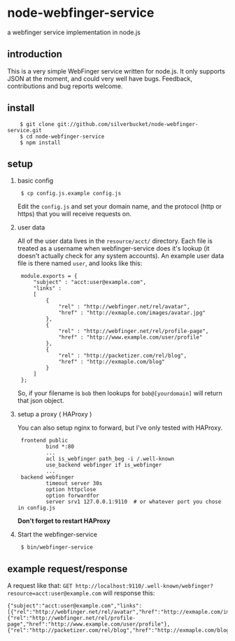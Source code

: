node-webfinger-service
========================

a webfinger service implementation in node.js

introduction
------------

This is a very simple WebFinger service written for node.js. It only supports
JSON at the moment, and could very well have bugs. Feedback, contributions
and bug reports welcome.


install
-------

		$ git clone git://github.com/silverbucket/node-webfinger-service.git
		$ cd node-webfinger-service
		$ npm install

setup
-----

1. basic config

		$ cp config.js.example config.js

	Edit the `config.js` and set your domain name, and the protocol (http or
	https) that you will receive requests on.

2. user data

	All of the user data lives in the `resource/acct/` directory. Each file is
	treated as a username when webfinger-service does it's lookup (it doesn't
	actually check for any system accounts). An example
	user data file is there named `user`, and looks like this:

		module.exports = {
			"subject" : "acct:user@example.com",
			"links" :
			[
				{
					"rel" : "http://webfinger.net/rel/avatar",
					"href" : "http://exmaple.com/images/avatar.jpg"
				},
				{
					"rel" : "http://webfinger.net/rel/profile-page",
					"href" : "http://www.example.com/user/profile"
				},
				{
					"rel" : "http://packetizer.com/rel/blog",
					"href" : "http://exmaple.com/blog"
				}
			]
		};

	So, if your filename is `bob` then lookups for `bob@[yourdomain]` will return
	that json object.

3. setup a proxy ( HAProxy )

	You can also setup nginx to forward, but I've only tested with HAProxy.

		frontend public
				bind *:80
				...
				acl is_webfinger path_beg -i /.well-known
				use_backend webfinger if is_webfinger
				...
		backend webfinger
				timeout server 30s
				option httpclose
				option forwardfor
				server srv1 127.0.0.1:9110  # or whatever port you chose in config.js

	**Don't forget to restart HAProxy**

4. Start the webfinger-service

		$ bin/webfinger-service

example request/response
---------------
A request like that: `GET http://localhost:9110/.well-known/webfinger?resource=acct:user@example.com`
will response this:
```
{"subject":"acct:user@example.com","links":[{"rel":"http://webfinger.net/rel/avatar","href":"http://exmaple.com/images/avatar.jpg"},{"rel":"http://webfinger.net/rel/profile-page","href":"http://www.example.com/user/profile"},{"rel":"http://packetizer.com/rel/blog","href":"http://exmaple.com/blog"}]}

```
